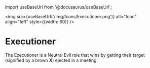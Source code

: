 import useBaseUrl from '@docusaurus/useBaseUrl';

<img src={useBaseUrl('/img/Icons/Executioner.png')} alt="Icon" align="left" style={{width: 60}} />
# Executioner

The Executioner is a Neutral Evil role that wins by getting their target (signified by a brown **X**) ejected in a meeting.
